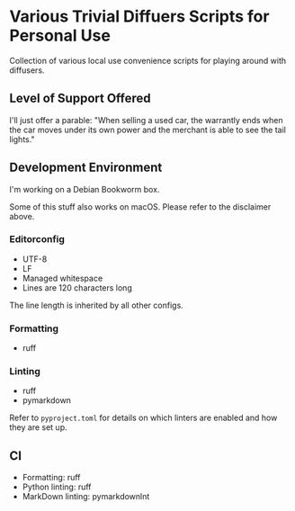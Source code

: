# Various Trivial Diffuers Scripts for Personal Use

Collection of various local use convenience scripts for playing around with diffusers.

## Level of Support Offered

I'll just offer a parable: "When selling a used car, the warrantly ends when the car moves under its own power and the
merchant is able to see the tail lights."

## Development Environment

I'm working on a Debian Bookworm box.

Some of this stuff also works on macOS. Please refer to the disclaimer above.

### Editorconfig

* UTF-8
* LF
* Managed whitespace
* Lines are 120 characters long

The line length is inherited by all other configs.

### Formatting

* ruff

### Linting

* ruff
* pymarkdown

Refer to `pyproject.toml` for details on which linters are enabled and how they are set up.

## CI

* Formatting: ruff
* Python linting: ruff
* MarkDown linting: pymarkdownlnt
